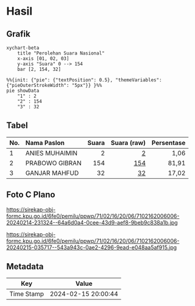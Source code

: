 # Hasil

## Grafik

```mermaid
xychart-beta
    title "Perolehan Suara Nasional"
    x-axis [01, 02, 03]
    y-axis "Suara" 0 --> 154
    bar [2, 154, 32]
```

```mermaid
%%{init: {"pie": {"textPosition": 0.5}, "themeVariables": {"pieOuterStrokeWidth": "5px"}} }%%
pie showData
    "1" : 2
    "2" : 154
    "3" : 32
```

## Tabel

| No. | Nama Paslon    | Suara | Suara (raw) | Persentase |
|:--- |:-------------- | -----:| -----------:| ----------:|
| 1   | ANIES MUHAIMIN | 2     | [2][p-1]    | 1,06       |
| 2   | PRABOWO GIBRAN | 154   | [154][p-2]  | 81,91      |
| 3   | GANJAR MAHFUD  | 32    | [32][p-3]   | 17,02      |


[p-1]: https://github.com/gigit-pemilu/pemilu-2024/blob/main/pilpres/hitung-suara/sub/71-sulawesi-utara/sub/02-minahasa/sub/16-tondano-utara/sub/2006-tonsea-lama/sub/006-tps/sub/paslon-1.txt
[p-2]: https://github.com/gigit-pemilu/pemilu-2024/blob/main/pilpres/hitung-suara/sub/71-sulawesi-utara/sub/02-minahasa/sub/16-tondano-utara/sub/2006-tonsea-lama/sub/006-tps/sub/paslon-2.txt
[p-3]: https://github.com/gigit-pemilu/pemilu-2024/blob/main/pilpres/hitung-suara/sub/71-sulawesi-utara/sub/02-minahasa/sub/16-tondano-utara/sub/2006-tonsea-lama/sub/006-tps/sub/paslon-3.txt

## Foto C Plano

https://sirekap-obj-formc.kpu.go.id/6fe0/pemilu/ppwp/71/02/16/20/06/7102162006006-20240214-231324--64a6d0a4-0cee-43d9-aef8-9beb9c838a1b.jpg

https://sirekap-obj-formc.kpu.go.id/6fe0/pemilu/ppwp/71/02/16/20/06/7102162006006-20240215-035717--543a943c-0ae2-4296-9ead-e048aa5af915.jpg


## Metadata

| Key        | Value               |
| ---------- | ------------------- |
| Time Stamp | 2024-02-15 20:00:44 |




